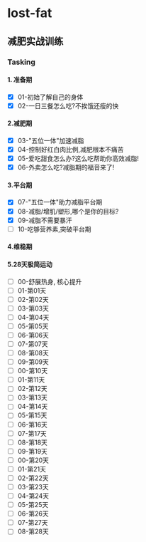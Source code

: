 # lost-fat

## 减肥实战训练

### Tasking

#### 1. 准备期

- [x] 01-初始了解自己的身体
- [x] 02-一日三餐怎么吃?不挨饿还瘦的快

#### 2.减肥期

- [x] 03-"五位一体"加速减脂
- [x] 04-控制好红白肉比例,减肥根本不痛苦
- [x] 05-爱吃甜食怎么办?这么吃帮助你高效减脂!
- [x] 06-外卖怎么吃?减脂期的福音来了!

#### 3.平台期

- [x] 07-"五位一体"助力减脂平台期
- [x] 08-减脂/增肌/塑形,哪个是你的目标?
- [x] 09-减脂不需要暴汗
- [ ] 10-吃够营养素,突破平台期

#### 4.维稳期

#### 5.28天极简运动

- [ ] 00-舒展热身, 核心提升
- [ ] 01-第01天
- [ ] 02-第02天
- [ ] 03-第03天
- [ ] 04-第04天
- [ ] 05-第05天
- [ ] 06-第06天
- [ ] 07-第07天
- [ ] 08-第08天
- [ ] 09-第09天
- [ ] 00-第10天
- [ ] 01-第11天
- [ ] 02-第12天
- [ ] 03-第13天
- [ ] 04-第14天
- [ ] 05-第15天
- [ ] 06-第16天
- [ ] 07-第17天
- [ ] 08-第18天
- [ ] 09-第19天
- [ ] 00-第20天
- [ ] 01-第21天
- [ ] 02-第22天
- [ ] 03-第23天
- [ ] 04-第24天
- [ ] 05-第25天
- [ ] 06-第26天
- [ ] 07-第27天
- [ ] 08-第28天
